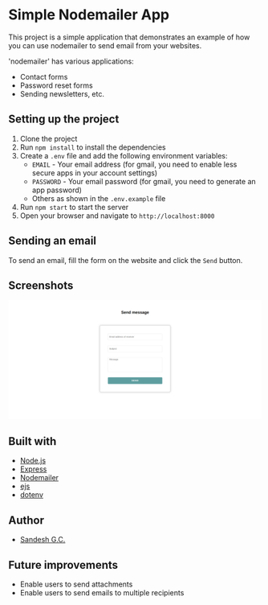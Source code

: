# Simple Nodemailer App

This project is a simple application that demonstrates an example of how you can use nodemailer to send email from your websites.

'nodemailer' has various applications:

- Contact forms
- Password reset forms
- Sending newsletters, etc.

## Setting up the project

1. Clone the project
2. Run `npm install` to install the dependencies
3. Create a `.env` file and add the following environment variables:
   - `EMAIL` - Your email address (for gmail, you need to enable less secure apps in your account settings)
   - `PASSWORD` - Your email password (for gmail, you need to generate an app password)
   - Others as shown in the `.env.example` file
4. Run `npm start` to start the server
5. Open your browser and navigate to `http://localhost:8000`

## Sending an email

To send an email, fill the form on the website and click the `Send` button.

## Screenshots

![alt text](./screenshots/image.png)

## Built with

- [Node.js](https://nodejs.org/)
- [Express](https://expressjs.com/)
- [Nodemailer](https://nodemailer.com/about/)
- [ejs](https://ejs.co/)
- [dotenv](https://www.npmjs.com/package/dotenv)

## Author

- [Sandesh G.C.](https://www.gcsandesh.com.np/)

## Future improvements

- Enable users to send attachments
- Enable users to send emails to multiple recipients
